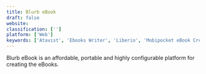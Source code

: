 ```yaml
---
title: Blurb eBook
draft: false 
website: 
classification: ['']
platform: ['Web']
keywords: ['Atavist', 'Ebooks Writer', 'Liberio', 'Mobipocket eBook Creator', 'My Ebook Maker', 'NATATA eBook Compiler', 'Ultimate eBook Creator', 'eBook Maestro', 'eBookBurn', 'iBooks Author']
---
```

Blurb eBook is an affordable, portable and highly configurable platform for creating the eBooks.